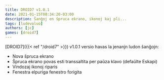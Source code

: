 ```yaml
---
title: DROID7 v1.0.1
date: 2021-01-15T08:34:20-03:00
description: Ŝanĝoj en ŝpruca ekrano, ikonoj kaj pli...
tags: [ludevoluo]
authors: [jc]
games: [droid7]
---
```


[DROID7]({{< ref "/droid7" >}}) v1.0.1 versio havas la jenanjn ludon ŝanĝojn:

-   Nova ŝpruca ekrano
-   Ŝpruca ekrano povas esti transsaltita per paŭza klavo (defaŭlte Eskapi)
-   Vindozaj ikonoj riparis
-   Fenestra elpuriga fenestro forigita
